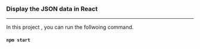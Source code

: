 ### Display the JSON data in React
---
In this project , you can run the follwoing command.

#### `npm start`
